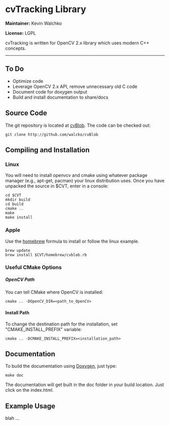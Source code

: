 # cvTracking Library

**Maintainer:** Kevin Walchko

**License:** LGPL

cvTracking is written for OpenCV 2.x library which uses modern C++ concepts. 

---------------------------------------------------------------------------------------

## To Do

* Optimize code 
* Leverage OpenCV 2.x API, remove unnecessary old C code
* Document code for doxygen output
* Build and install documentation to share/docs

## Source Code

The git repository is located at [cvBlob](http://github.com/walcko/cvBlob). The code can be checked out:

	git clone http://github.com/walcko/cvBlob

## Compiling and Installation

### Linux

You will need to install openvcv and cmake using whatever package manager (e.g., apt-get,
pacman) your linux distribution uses. Once you have unpacked the source in $CVT, enter 
in a console:

	cd $CVT
	mkdir build
	cd build
	cmake ..
	make
	make install

### Apple

Use the [homebrew](http://mxcl.github.com/homebrew/) formula to install or follow the 
linux example.

    brew update
    brew install $CVT/homebrew/cvblob.rb

### Useful CMake Options

##### OpenCV Path

You can tell CMake where OpenCV is installed:

	cmake .. -DOpenCV_DIR=<path_to_OpenCV>

#### Install Path

To change the destination path for the installation, set "CMAKE_INSTALL_PREFIX" variable:

	cmake .. -DCMAKE_INSTALL_PREFIX=<installation_path>

## Documentation

To build the documentation using [Doxygen](www.doxygen.org), just type:

    make doc

The documentation will get built in the doc folder in your build location. Just click
on the index.html.

## Example Usage

blah ...
